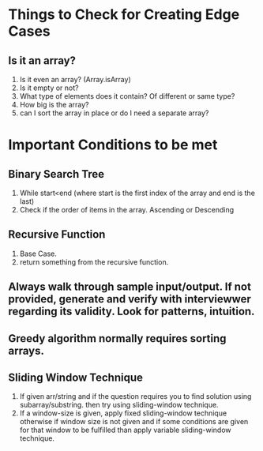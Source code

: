 # Things to Check for Creating Edge Cases

## Is it an array?

1. Is it even an array? (Array.isArray)
2. Is it empty or not?
3. What type of elements does it contain? Of different or same type?
4. How big is the array?
5. can I sort the array in place or do I need a separate array?

# Important Conditions to be met

## Binary Search Tree

1. While start<end (where start is the first index of the array and end is the last)
2. Check if the order of items in the array. Ascending or Descending

## Recursive Function

1. Base Case.
2. return something from the recursive function.

## Always walk through sample input/output. If not provided, generate and verify with interviewwer regarding its validity. Look for patterns, intuition.

## Greedy algorithm normally requires sorting arrays.

## Sliding Window Technique

1. If given arr/string and if the question requires you to find solution using subarray/substring. then try using sliding-window technique.
2. If a window-size is given, apply fixed sliding-window technique otherwise if window size is not given and if some conditions are given for that window to be fulfilled than apply variable sliding-window technique.

